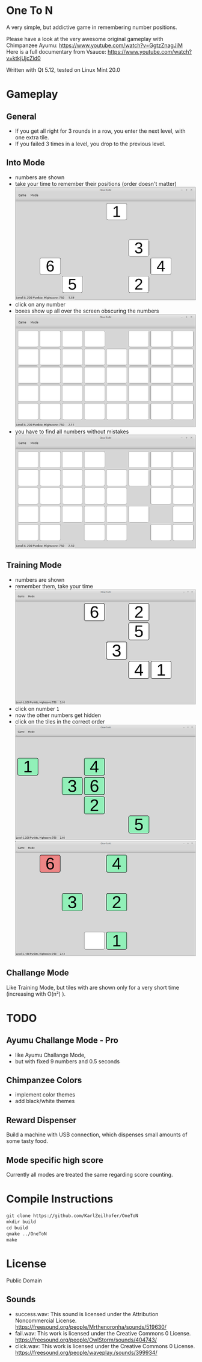 One To N
========

A very simple, but addictive game in remembering number positions. 

Please have a look at the very awesome original gameplay with Chimpanzee Ayumu: https://www.youtube.com/watch?v=GgtzZnagJiM
Here is a full documentary from Vsauce: https://www.youtube.com/watch?v=ktkjUjcZid0

Written with Qt 5.12, tested on Linux Mint 20.0

# Gameplay
## General
* If you get all right for 3 rounds in a row, you enter the next level, with one extra tile.
* If you failed 3 times in a level, you drop to the previous level.

## Into Mode
* numbers are shown
* take your time to remember their positions (order doesn't matter)
![Preview for Level 10](screenshots/intro-preview.png)
* click on any number
* boxes show up all over the screen obscuring the numbers
![Preview for Level 10](screenshots/intro-covered.png)
* you have to find all numbers without mistakes
![Preview for Level 10](screenshots/intro-5-of-6.png)


## Training Mode
* numbers are shown
* remember them, take your time
![Preview for Level 10](screenshots/preview.png)
* click on number `1`
* now the other numbers get hidden
* click on the tiles in the correct order
![Preview for Level 10](screenshots/success.png)
![Failed, didn't remember number 7!](screenshots/failed.png)

## Challange Mode
Like Training Mode, but tiles with are shown only for a very short time (increasing with O(n²) ).


# TODO
## Ayumu Challange Mode - Pro
* like Ayumu Challange Mode,
* but with fixed 9 numbers and 0.5 seconds

## Chimpanzee Colors
* implement color themes
* add black/white themes

## Reward Dispenser
Build a machine with USB connection, which dispenses small amounts of some tasty food.

## Mode specific high score
Currently all modes are treated the same regarding score counting.


# Compile Instructions
```
git clone https://github.com/KarlZeilhofer/OneToN
mkdir build
cd build
qmake ../OneToN
make
```


# License
Public Domain

## Sounds
* success.wav: This sound is licensed under the Attribution Noncommercial License.  
  https://freesound.org/people/Mrthenoronha/sounds/519630/  
* fail.wav: This work is licensed under the Creative Commons 0 License.  
  https://freesound.org/people/OwlStorm/sounds/404743/  
* click.wav: This work is licensed under the Creative Commons 0 License.  
  https://freesound.org/people/waveplay./sounds/399934/



